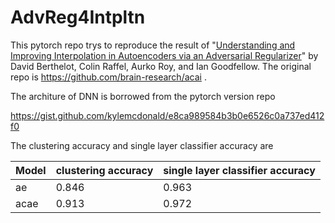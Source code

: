# AdvReg4Intpltn

This pytorch repo trys to reproduce the result of "[Understanding and Improving Interpolation in Autoencoders via an Adversarial Regularizer](http://arxiv.org/abs/1807.07543)" by David Berthelot, Colin Raffel, Aurko Roy, and Ian Goodfellow. The original repo is https://github.com/brain-research/acai .

The architure of DNN is borrowed from the pytorch version repo

https://gist.github.com/kylemcdonald/e8ca989584b3b0e6526c0a737ed412f0

The clustering accuracy and single layer classifier accuracy are

Model | clustering accuracy | single layer classifier accuracy
-------------------- | --------------------- | ---------------------
ae | 0.846 | 0.963
acae | 0.913 | 0.972
